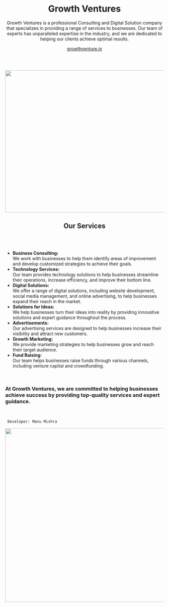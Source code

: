 <div align="center">
  <h1>Growth Ventures</h1>
  <p>Growth Ventures is a professional Consulting and Digital Solution company that specializes in providing a range of services to businesses. Our team of experts has unparalleled expertise in the industry, and we are dedicated to helping our clients achieve optimal results.</p>

  <a href="https://growthventure.in/">growthventure.in</a>

  <br>
  <div align="left" >
    <h2> <img src = "https://github.com/manumishra12/Rolex-Website/blob/main/Rolex%20Watch%20.gif" width = 800px height=450px> </h2>
  </div>
  
  <h2>Our Services</h2>
  <br>
  <br>

  <div align="left">
    <ul>
      <li><b>Business Consulting:</b> <br>We work with businesses to help them identify areas of improvement and develop customized strategies to achieve their goals.</li>
      <li><b>Technology Services:</b> <br>Our team provides technology solutions to help businesses streamline their operations, increase efficiency, and improve their bottom line.</li>
      <li><b>Digital Solutions:</b> <br>We offer a range of digital solutions, including website development, social media management, and online advertising, to help businesses expand their reach in the market.</li>
      <li><b>Solutions for Ideas:</b> <br>We help businesses turn their ideas into reality by providing innovative solutions and expert guidance throughout the process.</li>
      <li><b>Advertisements:</b> <br>Our advertising services are designed to help businesses increase their visibility and attract new customers.</li>
      <li><b>Growth Marketing:</b> <br>We provide marketing strategies to help businesses grow and reach their target audience.</li>
      <li><b>Fund Raising:</b> <br>Our team helps businesses raise funds through various channels, including venture capital and crowdfunding.</li>
    </ul>
  </div>
  <br>
  
  <h3 align="left">At Growth Ventures, we are committed to helping businesses achieve success by providing top-quality services and expert guidance.</h3>
</div>

 <br>                     

``` Developer: Manu Mishra```

<div float="right" width="400">
  <img align="left" height="550" width="800" src="Thumbnail.png">
</div>

<br>

